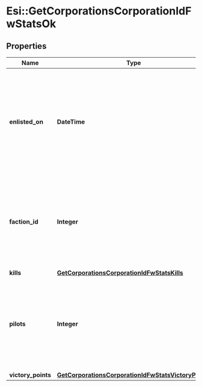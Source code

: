 # Esi::GetCorporationsCorporationIdFwStatsOk

## Properties
Name | Type | Description | Notes
------------ | ------------- | ------------- | -------------
**enlisted_on** | **DateTime** | The enlistment date of the given corporation into faction warfare. Will not be included if corporation is not enlisted in faction warfare | [optional] 
**faction_id** | **Integer** | The faction the given corporation is enlisted to fight for. Will not be included if corporation is not enlisted in faction warfare | [optional] 
**kills** | [**GetCorporationsCorporationIdFwStatsKills**](GetCorporationsCorporationIdFwStatsKills.md) |  | 
**pilots** | **Integer** | How many pilots the enlisted corporation has. Will not be included if corporation is not enlisted in faction warfare | [optional] 
**victory_points** | [**GetCorporationsCorporationIdFwStatsVictoryPoints**](GetCorporationsCorporationIdFwStatsVictoryPoints.md) |  | 


